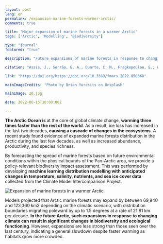 ```yaml
---
layout: post
lang: en
permalink: /expansion-marine-forests-warmer-arctic/
comments: true

title: "Major expansion of marine forests in a warmer Arctic"
tags: ['Arctic', 'Modelling', 'Biodiversity']

type: "journal"
featured: "true"

description: "Future expansions of marine forests in response to changing climate will likely elicit major changes in biodiversity and ecosystem functions of the Arctic."

citation: "Assis, J., Serrão, E. A., Duarte, C. M., Fragkopoulou, E., & Krause-Jensen, D. (2022). Major expansion of marine forests in a warmer Arctic. Frontiers in Marine Science, 9(850368)."

link: "https://doi.org/https://doi.org/10.3389/fmars.2022.850368"

mainImageCredits: "Photo by Brian Yurasits on Unsplash"

mainImage: 20.jpg

date: 2022-06-15T10:00:00Z

---
```


<b>The Arctic Ocean is</b> at the core of global climate change, <b>warming three times faster than the rest of the world</b>. As a result, ice loss has increased in the last two decades, <b>causing a cascade of changes in the ecosystems</b>. A recent study found evidence of expanded marine forests distribution in the Arctic during the last few decades, as well as increased abundance, productivity, and species richness. 

By forecasting the spread of marine forests based on future environmental conditions within the physical bounds of the Pan-Arctic area, we provide a policy-relevant biodiversity impact assessment. This was performed by developing <b>machine learning distribution modelling with anticipated changes in temperature, salinity, nutrients, and sea ice cover data</b> collected from the Climate Model Intercomparison Project.

<img src="{{ site.baseurl }}/assets/images/posts/20_1.jpg" alt="Expansion of marine forests in a warmer Arctic" style="max-height: 625px;">

Models projected that Arctic marine forests may expand by between 69,940 and 123,360 km2 depending on the climatic scenario, with distribution boundaries migrating poleward by up to 1.5 degrees at a rate of 21.81 km per decade. <b>In the future Arctic, such expansions in response to changing climate can result in significant changes in biodiversity and ecological functioning</b>. However, expansions are less strong than those seen over the last century, indicating a general slowdown despite faster warming as habitats grow more crowded.
